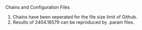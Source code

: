 Chains and Configuration Files

1. Chains have been seperated for the file size limit of Github.
2. Results of 2404.18579 can be reproduced by .param files.
